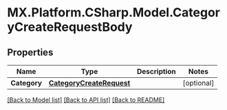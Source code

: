 # MX.Platform.CSharp.Model.CategoryCreateRequestBody

## Properties

Name | Type | Description | Notes
------------ | ------------- | ------------- | -------------
**Category** | [**CategoryCreateRequest**](CategoryCreateRequest.md) |  | [optional] 

[[Back to Model list]](../README.md#documentation-for-models) [[Back to API list]](../README.md#documentation-for-api-endpoints) [[Back to README]](../README.md)

